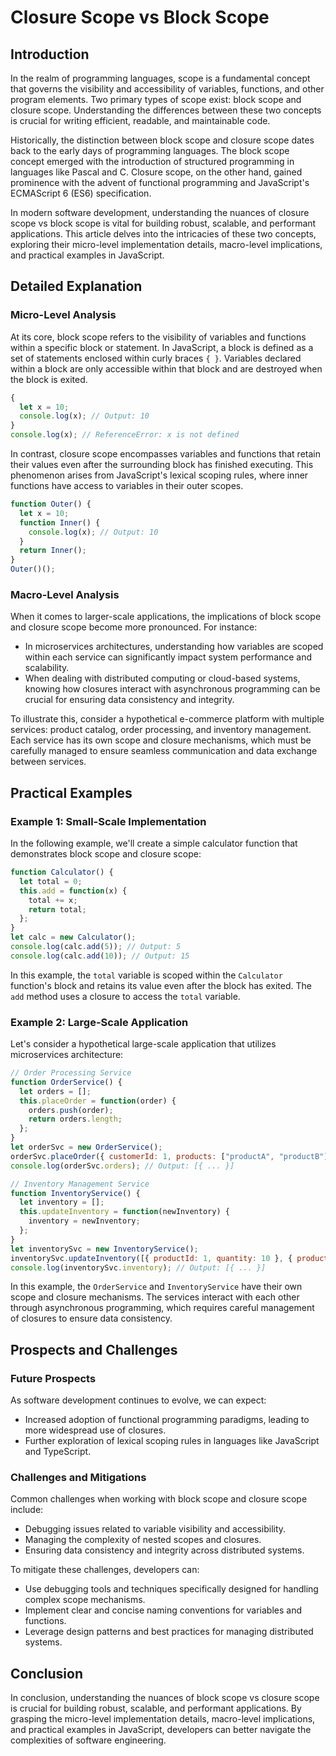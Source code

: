 # Closure Scope vs Block Scope
## Introduction

In the realm of programming languages, scope is a fundamental concept that governs the visibility and accessibility of variables, functions, and other program elements. Two primary types of scope exist: block scope and closure scope. Understanding the differences between these two concepts is crucial for writing efficient, readable, and maintainable code.

Historically, the distinction between block scope and closure scope dates back to the early days of programming languages. The block scope concept emerged with the introduction of structured programming in languages like Pascal and C. Closure scope, on the other hand, gained prominence with the advent of functional programming and JavaScript's ECMAScript 6 (ES6) specification.

In modern software development, understanding the nuances of closure scope vs block scope is vital for building robust, scalable, and performant applications. This article delves into the intricacies of these two concepts, exploring their micro-level implementation details, macro-level implications, and practical examples in JavaScript.

## Detailed Explanation

### Micro-Level Analysis

At its core, block scope refers to the visibility of variables and functions within a specific block or statement. In JavaScript, a block is defined as a set of statements enclosed within curly braces `{ }`. Variables declared within a block are only accessible within that block and are destroyed when the block is exited.

```javascript
{
  let x = 10;
  console.log(x); // Output: 10
}
console.log(x); // ReferenceError: x is not defined
```

In contrast, closure scope encompasses variables and functions that retain their values even after the surrounding block has finished executing. This phenomenon arises from JavaScript's lexical scoping rules, where inner functions have access to variables in their outer scopes.

```javascript
function Outer() {
  let x = 10;
  function Inner() {
    console.log(x); // Output: 10
  }
  return Inner();
}
Outer()();
```

### Macro-Level Analysis

When it comes to larger-scale applications, the implications of block scope and closure scope become more pronounced. For instance:

* In microservices architectures, understanding how variables are scoped within each service can significantly impact system performance and scalability.
* When dealing with distributed computing or cloud-based systems, knowing how closures interact with asynchronous programming can be crucial for ensuring data consistency and integrity.

To illustrate this, consider a hypothetical e-commerce platform with multiple services: product catalog, order processing, and inventory management. Each service has its own scope and closure mechanisms, which must be carefully managed to ensure seamless communication and data exchange between services.

## Practical Examples

### Example 1: Small-Scale Implementation

In the following example, we'll create a simple calculator function that demonstrates block scope and closure scope:

```javascript
function Calculator() {
  let total = 0;
  this.add = function(x) {
    total += x;
    return total;
  };
}
let calc = new Calculator();
console.log(calc.add(5)); // Output: 5
console.log(calc.add(10)); // Output: 15
```

In this example, the `total` variable is scoped within the `Calculator` function's block and retains its value even after the block has exited. The `add` method uses a closure to access the `total` variable.

### Example 2: Large-Scale Application

Let's consider a hypothetical large-scale application that utilizes microservices architecture:

```javascript
// Order Processing Service
function OrderService() {
  let orders = [];
  this.placeOrder = function(order) {
    orders.push(order);
    return orders.length;
  };
}
let orderSvc = new OrderService();
orderSvc.placeOrder({ customerId: 1, products: ["productA", "productB"] });
console.log(orderSvc.orders); // Output: [{ ... }]

// Inventory Management Service
function InventoryService() {
  let inventory = [];
  this.updateInventory = function(newInventory) {
    inventory = newInventory;
  };
}
let inventorySvc = new InventoryService();
inventorySvc.updateInventory([{ productId: 1, quantity: 10 }, { productId: 2, quantity: 5 }]);
console.log(inventorySvc.inventory); // Output: [{ ... }]
```

In this example, the `OrderService` and `InventoryService` have their own scope and closure mechanisms. The services interact with each other through asynchronous programming, which requires careful management of closures to ensure data consistency.

## Prospects and Challenges

### Future Prospects

As software development continues to evolve, we can expect:

* Increased adoption of functional programming paradigms, leading to more widespread use of closures.
* Further exploration of lexical scoping rules in languages like JavaScript and TypeScript.

### Challenges and Mitigations

Common challenges when working with block scope and closure scope include:

* Debugging issues related to variable visibility and accessibility.
* Managing the complexity of nested scopes and closures.
* Ensuring data consistency and integrity across distributed systems.

To mitigate these challenges, developers can:

* Use debugging tools and techniques specifically designed for handling complex scope mechanisms.
* Implement clear and concise naming conventions for variables and functions.
* Leverage design patterns and best practices for managing distributed systems.

## Conclusion

In conclusion, understanding the nuances of block scope vs closure scope is crucial for building robust, scalable, and performant applications. By grasping the micro-level implementation details, macro-level implications, and practical examples in JavaScript, developers can better navigate the complexities of software engineering.